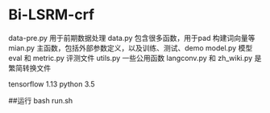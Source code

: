 # Bi-LSRM-crf
data-pre.py 用于前期数据处理
data.py 包含很多函数，用于pad 构建词向量等
mian.py 主函数，包括外部参数定义，以及训练、测试、demo
model.py 模型
eval 和 metric.py 评测文件
utils.py 一些公用函数
langconv.py 和 zh_wiki.py 是繁简转换文件

tensorflow 1.13
python 3.5

##运行
bash run.sh
